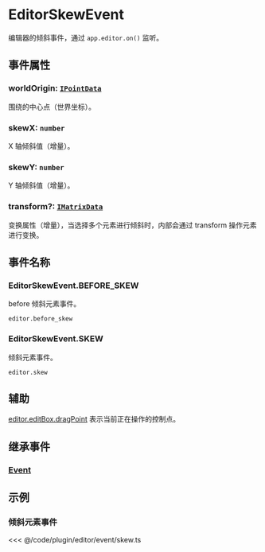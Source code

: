 # EditorSkewEvent

编辑器的倾斜事件，通过 `app.editor.on()` 监听。

## 事件属性

### worldOrigin: [`IPointData`](/api/interfaces/IPointData.md)

围绕的中心点（世界坐标）。

### skewX: `number`

X 轴倾斜值（增量）。

### skewY: `number`

Y 轴倾斜值（增量）。

### transform?: [`IMatrixData`](/api/interfaces/IMatrixData.md)

变换属性（增量），当选择多个元素进行倾斜时，内部会通过 transform 操作元素进行变换。

## 事件名称

### EditorSkewEvent.BEFORE_SKEW

before 倾斜元素事件。

`editor.before_skew`

### EditorSkewEvent.SKEW

倾斜元素事件。

`editor.skew`

## 辅助

[editor.editBox.dragPoint](../EditBox.md#dragpoint-editpoint) 表示当前正在操作的控制点。

## 继承事件

### [Event](/reference/event/basic/Event.md)

<!-- ## API

### [EditorSkewEvent](/api/classes/EditorSkewEvent.md) -->

## 示例

### 倾斜元素事件

<<< @/code/plugin/editor/event/skew.ts
